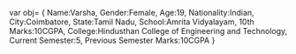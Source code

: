 var obj=
{
Name:Varsha,
Gender:Female,
Age:19,
Nationality:Indian,
City:Coimbatore,
State:Tamil Nadu,
School:Amrita Vidyalayam,
10th Marks:10CGPA,
College:Hindusthan College of Engineering and Technology,
Current Semester:5,
Previous Semester Marks:10CGPA
}
